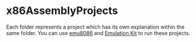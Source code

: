 # x86AssemblyProjects
Each folder represents a project which has its own explanation within the same folder. You can use [emu8086](https://emu8086-microprocessor-emulator.en.softonic.com/) and [Emulation Kit](https://sites.google.com/site/hawawebsite/more/emulation-kit) to run these projects.
